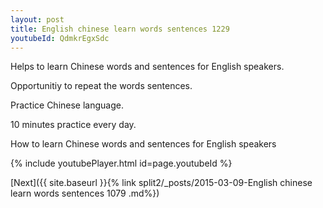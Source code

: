 ```yaml
---
layout: post
title: English chinese learn words sentences 1229 
youtubeId: QdmkrEgxSdc
---
```

 
 
Helps to learn Chinese words and sentences for English speakers.

Opportunitiy to repeat the words sentences. 

Practice Chinese language. 
 
10 minutes practice every day. 
 
How to learn Chinese words and sentences for English speakers 
 
{% include youtubePlayer.html id=page.youtubeId %}
 
 
[Next]({{ site.baseurl }}{% link  split2/_posts/2015-03-09-English chinese learn words sentences 1079 .md%})
 

